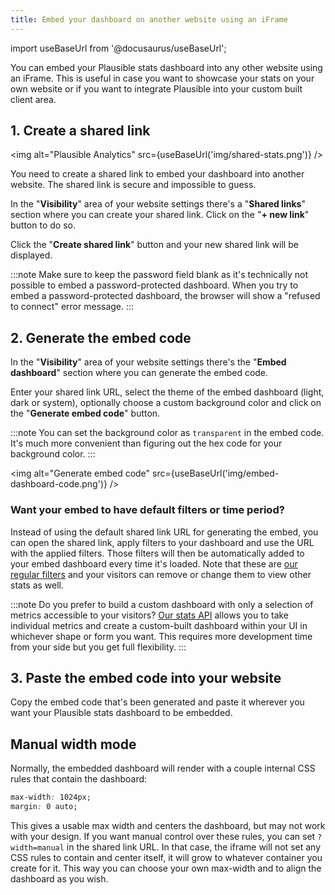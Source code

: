```yaml
---
title: Embed your dashboard on another website using an iFrame
---
```


import useBaseUrl from '@docusaurus/useBaseUrl';

You can embed your Plausible stats dashboard into any other website using an iFrame. This is useful in case you want to showcase your stats on your own website or if you want to integrate Plausible into your custom built client area.

## 1. Create a shared link

<img alt="Plausible Analytics" src={useBaseUrl('img/shared-stats.png')} />

You need to create a shared link to embed your dashboard into another website. The shared link is secure and impossible to guess. 

In the "**Visibility**" area of your website settings there's a "**Shared links**" section where you can create your shared link. Click on the "**+ new link**" button to do so. 

Click the "**Create shared link**" button and your new shared link will be displayed.

:::note
Make sure to keep the password field blank as it's technically not possible to embed a password-protected dashboard. When you try to embed a password-protected dashboard, the browser will show a "refused to connect" error message.
:::

## 2. Generate the embed code

In the "**Visibility**" area of your website settings there's the "**Embed dashboard**" section where you can generate the embed code. 

Enter your shared link URL, select the theme of the embed dashboard (light, dark or system), optionally choose a custom background color and click on the "**Generate embed code**" button.

:::note
You can set the background color as `transparent` in the embed code. It's much more convenient than figuring out the hex code for your background color.
:::

<img alt="Generate embed code" src={useBaseUrl('img/embed-dashboard-code.png')} />

### Want your embed to have default filters or time period?

Instead of using the default shared link URL for generating the embed, you can open the shared link, apply filters to your dashboard and use the URL with the applied filters. Those filters will then be automatically added to your embed dashboard every time it's loaded. Note that these are [our regular filters](filters-segments.md) and your visitors can remove or change them to view other stats as well.

:::note
Do you prefer to build a custom dashboard with only a selection of metrics accessible to your visitors? [Our stats API](stats-api.md) allows you to take individual metrics and create a custom-built dashboard within your UI in whichever shape or form you want. This requires more development time from your side but you get full flexibility.
:::

## 3. Paste the embed code into your website

Copy the embed code that's been generated and paste it wherever you want your Plausible stats dashboard to be embedded.

## Manual width mode

Normally, the embedded dashboard will render with a couple internal CSS rules that contain the dashboard:
```css
max-width: 1024px;
margin: 0 auto;
```

This gives a usable max width and centers the dashboard, but may not work with your design. If you want manual control over these rules, you can
set `?width=manual` in the shared link URL. In that case, the iframe will not set any CSS rules to contain and center itself, it will grow to whatever
container you create for it. This way you can choose your own max-width and to align the dashboard as you wish.
